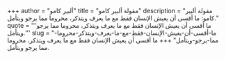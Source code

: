 +++
author = "ألبير كامو"
title = "مقولة ألبير كامو"
description = "مقولة ألبير كامو: ما أقسى أن يعيش الإنسان فقط مع ما يعرف ويتذكر، محروما مما يرجو ويتأمل."
quote = '''ما أقسى أن يعيش الإنسان فقط مع ما يعرف ويتذكر، محروما مما يرجو ويتأمل.''' 
slug = "ما-أقسى-أن-يعيش-الإنسان-فقط-مع-ما-يعرف-ويتذكر-محروما-مما-يرجو-ويتأمل"
+++
ما أقسى أن يعيش الإنسان فقط مع ما يعرف ويتذكر، محروما مما يرجو ويتأمل.
